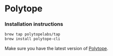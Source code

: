 # Polytope

### Installation instructions

```bash
brew tap polytopelabs/tap
brew install polytope-cli
```

Make sure you have the latest version of [Polytope](https://polytope.com/).&#x20;

